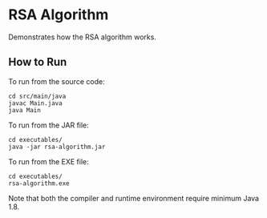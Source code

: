 # RSA Algorithm
Demonstrates how the RSA algorithm works.

## How to Run
To run from the source code:
```
cd src/main/java
javac Main.java
java Main
```

To run from the JAR file:
```
cd executables/
java -jar rsa-algorithm.jar
```

To run from the EXE file:
```
cd executables/
rsa-algorithm.exe
```

Note that both the compiler and runtime environment require minimum Java 1.8.
